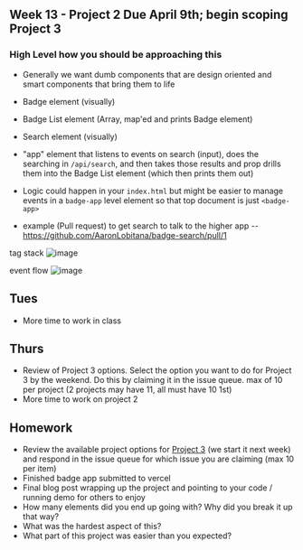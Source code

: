 ## Week 13 - Project 2 Due April 9th; begin scoping Project 3
### High Level how you should be approaching this
- Generally we want dumb components that are design oriented and smart components that bring them to life
- Badge element (visually)
- Badge List element (Array, map'ed and prints Badge element)
- Search element (visually)
- "app" element that listens to events on search (input), does the searching in `/api/search`, and then takes those results and prop drills them into the Badge List element (which then prints them out)
- Logic could happen in your `index.html` but might be easier to manage events in a `badge-app` level element so that top document is just `<badge-app>`

- example (Pull request) to get search to talk to the higher app -- https://github.com/AaronLobitana/badge-search/pull/1

tag stack
![image](https://user-images.githubusercontent.com/329735/229645934-d0818590-deb2-4ec3-aa3a-b42eea609485.png)

event flow
![image](https://user-images.githubusercontent.com/329735/229646551-9d169c0e-be03-48b5-a18a-60bad17b3e75.png)


## Tues
- More time to work in class

## Thurs
- Review of Project 3 options. Select the option you want to do for Project 3 by the weekend. Do this by claiming it in the issue queue. max of 10 per project (2 projects may have 11, all must have 10 1st)
- More time to work on project 2

## Homework
- Review the available project options for [Project 3](https://github.com/elmsln/edtechjoker/blob/master/sp-23/projects/project-3.md) (we start it next week) and respond in the issue queue for which issue you are claiming (max 10 per item)
- Finished badge app submitted to vercel
- Final blog post wrapping up the project and pointing to your code / running demo for others to enjoy
- How many elements did you end up going with? Why did you break it up that way?
- What was the hardest aspect of this?
- What part of this project was easier than you expected?
